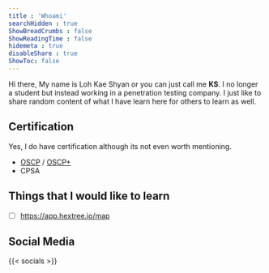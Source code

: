 ```yaml
---
title : 'Whoami'
searchHidden : true
ShowBreadCrumbs : false
ShowReadingTime : false
hidemeta : true
disableShare : true
ShowToc: false
---
```


Hi there, My name is Loh Kae Shyan or you can just call me **KS**. I no longer a student but instead working in a penetration testing company. I just like to share random content of what I have learn here for others to learn as well. 

## Certification

Yes, I do have certification although its not even worth mentioning. 

- [OSCP](https://www.credential.net/4f5b8e40-d7a7-4f5e-8448-3888c1082f8e#acc.OMZNiYyt) / [OSCP+](https://www.credential.net/a030daf7-0dab-472c-a396-408eb1878a2f#acc.kLOgE7NA)
- CPSA

## Things that I would like to learn 

- [ ] https://app.hextree.io/map


## Social Media

{{< socials >}}
